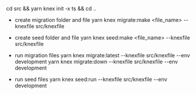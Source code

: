 cd  src && yarn knex init -x ts && cd ..

* create migration folder and file
yarn knex migrate:make <file_name> --knexfile src/knexfile

* create seed folder and file
yarn knex seed:make <file_name> --knexfile src/knexfile

* run migration files
yarn knex migrate:latest --knexfile src/knexfile --env development
yarn knex migrate:down --knexfile src/knexfile --env development


* run seed files
yarn knex seed:run --knexfile src/knexfile --env development

